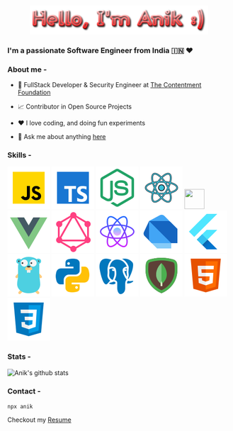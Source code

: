<p align="center"><a href="https://github.com/anik-ghosh-au7"><img width="80%" src="./assets/hello-text.png" /></a></p>

### I'm a passionate Software Engineer from India 🇮🇳 ❤️

### About me -

- 💼 FullStack Developer & Security Engineer at [The Contentment Foundation](https://contentment.org/team/Anik)

- 📈 Contributor in Open Source Projects

- ❤️ I love coding, and doing fun experiments

- 💬 Ask me about anything [here](https://github.com/anik-ghosh-au7/anik-ghosh-au7/issues)

### Skills -

<p float="left">
    <img src="./assets/javascript.svg" />
    <img src="./assets/typescript.svg" />
    <img src="./assets/node-js.svg" />
    <img src="./assets/react-js.svg" />
    <img height=45 width=45 src="https://assets.vercel.com/image/upload/v1607554385/repositories/next-js/next-logo.png" />
    <img src="./assets/vue-js.svg" />
    <img src="./assets/graphql.svg" />
    <img src="./assets/react-native.svg" />
    <img src="./assets/dart.svg" />
    <img src="./assets/flutter.svg" />
    <img src="./assets/go-lang.svg" />
    <img src="./assets/python.svg" />
    <img src="./assets/postgres-sql.svg" />
    <img src="./assets/mongo-db.svg" />
    <img src="./assets/html.svg" />
    <img src="./assets/css.svg" />
</p>

### Stats -

<img align="center" src="https://github-readme-stats.vercel.app/api?username=anik-ghosh-au7&hide=stars&show_icons=true&include_all_commits=true&hide_border=true&count_private=true&show_icons=true&theme=onedark" alt="Anik's github stats" />

### Contact -

    npx anik

Checkout my [Resume](https://github.com/anik-ghosh-au7/anik-ghosh-au7/blob/master/assets/resume.pdf)
